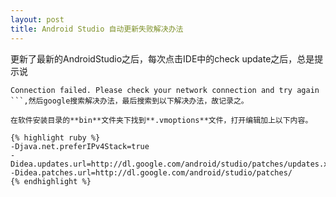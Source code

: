 ```yaml
---
layout: post
title: Android Studio 自动更新失败解决办法
---
```

更新了最新的AndroidStudio之后，每次点击IDE中的check update之后，总是提示说
```
Connection failed. Please check your network connection and try again
```,然后google搜索解决办法，最后搜索到以下解决办法，故记录之。

在软件安装目录的**bin**文件夹下找到**.vmoptions**文件，打开编辑加上以下内容。

{% highlight ruby %}
-Djava.net.preferIPv4Stack=true
-Didea.updates.url=http://dl.google.com/android/studio/patches/updates.xml
-Didea.patches.url=http://dl.google.com/android/studio/patches/
{% endhighlight %}